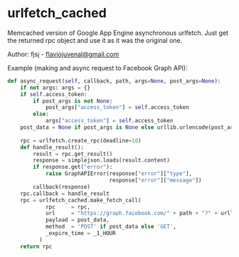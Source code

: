 # urlfetch_cached

Memcached version of Google App Engine asynchronous urlfetch.
Just get the returned rpc object and use it as it was the original one.

Author: fjsj - flaviojuvenal@gmail.com

Example (making and async request to Facebook Graph API):
```python
def async_request(self, callback, path, args=None, post_args=None):
    if not args: args = {}
    if self.access_token:
        if post_args is not None:
            post_args["access_token"] = self.access_token
        else:
            args["access_token"] = self.access_token
    post_data = None if post_args is None else urllib.urlencode(post_args)
    
    rpc = urlfetch.create_rpc(deadline=10)
    def handle_result():
        result = rpc.get_result()
        response = simplejson.loads(result.content)
        if response.get("error"):
            raise GraphAPIError(response["error"]["type"],
                                response["error"]["message"])
        callback(response)
    rpc.callback = handle_result
    rpc = urlfetch_cached.make_fetch_call(
            rpc     = rpc,
            url     = "https://graph.facebook.com/" + path + "?" + urllib.urlencode(args),
            payload = post_data,
            method  = 'POST' if post_data else 'GET',
            _expire_time = _1_HOUR
          )
    return rpc
```
